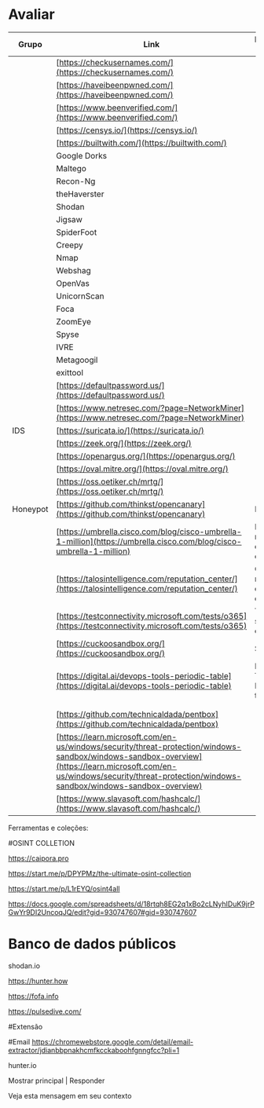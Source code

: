 # Avaliar

| Grupo | Link | Informação Adicional |
| -------- | ------------------------------------------------------------------------------------------------------------------------------------------------------------------------------------------------------------------------------ | ----------------------------------------- |
| | [https://checkusernames.com/](https://checkusernames.com/) | |
| | [https://haveibeenpwned.com/](https://haveibeenpwned.com/) | |
| | [https://www.beenverified.com/](https://www.beenverified.com/) | |
| | [https://censys.io/](https://censys.io/) | |
| | [https://builtwith.com/](https://builtwith.com/) | |
| | Google Dorks | |
| | Maltego | |
| | Recon-Ng | |
| | theHaverster | |
| | Shodan | |
| | Jigsaw | |
| | SpiderFoot | |
| | Creepy | |
| | Nmap | |
| | Webshag | |
| | OpenVas | |
| | UnicornScan | |
| | Foca | |
| | ZoomEye | |
| | Spyse | |
| | IVRE | |
| | Metagoogil | |
| | exittool | |
| | [https://defaultpassword.us/](https://defaultpassword.us/) | |
| | [https://www.netresec.com/?page=NetworkMiner](https://www.netresec.com/?page=NetworkMiner) |
| IDS | [https://suricata.io/](https://suricata.io/) | |
| | [https://zeek.org/](https://zeek.org/) | |
| | [https://openargus.org/](https://openargus.org/) | |
| | [https://oval.mitre.org/](https://oval.mitre.org/) | |
| | [https://oss.oetiker.ch/mrtg/](https://oss.oetiker.ch/mrtg/) | |
| Honeypot | [https://github.com/thinkst/opencanary](https://github.com/thinkst/opencanary) | Honeypot |
| | [https://umbrella.cisco.com/blog/cisco-umbrella-1-million](https://umbrella.cisco.com/blog/cisco-umbrella-1-million) | Lista com 1 milhão de domínios confiáveis |
| | [https://talosintelligence.com/reputation_center/](https://talosintelligence.com/reputation_center/) | Consultar a reputação de um domínio |
| | [https://testconnectivity.microsoft.com/tests/o365](https://testconnectivity.microsoft.com/tests/o365) | Testar sistema de email |
| | [https://cuckoosandbox.org/](https://cuckoosandbox.org/) | Sandbox |
| | [https://digital.ai/devops-tools-periodic-table](https://digital.ai/devops-tools-periodic-table) | DevOps Tools Periodic table |
| | | |
| | | |
| | [https://github.com/technicaldada/pentbox](https://github.com/technicaldada/pentbox) | |
| | [https://learn.microsoft.com/en-us/windows/security/threat-protection/windows-sandbox/windows-sandbox-overview](https://learn.microsoft.com/en-us/windows/security/threat-protection/windows-sandbox/windows-sandbox-overview) |
| | [https://www.slavasoft.com/hashcalc/](https://www.slavasoft.com/hashcalc/) | |

	
Ferramentas e coleções:

#OSINT COLLETION

https://caipora.pro

https://start.me/p/DPYPMz/the-ultimate-osint-collection

https://start.me/p/L1rEYQ/osint4all

https://docs.google.com/spreadsheets/d/18rtqh8EG2q1xBo2cLNyhIDuK9jrPGwYr9DI2UncoqJQ/edit?gid=930747607#gid=930747607


# Banco de dados públicos

shodan.io

https://hunter.how

https://fofa.info

https://pulsedive.com/

#Extensão


#Email
https://chromewebstore.google.com/detail/email-extractor/jdianbbpnakhcmfkcckaboohfgnngfcc?pli=1

hunter.io

Mostrar principal | Responder

Veja esta mensagem em seu contexto
